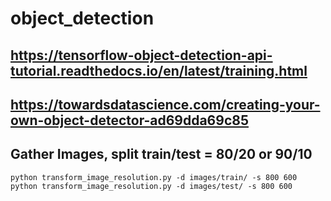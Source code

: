 # object_detection

## https://tensorflow-object-detection-api-tutorial.readthedocs.io/en/latest/training.html

## https://towardsdatascience.com/creating-your-own-object-detector-ad69dda69c85

## Gather Images, split train/test = 80/20 or 90/10
`python transform_image_resolution.py -d images/train/ -s 800 600`
`python transform_image_resolution.py -d images/test/ -s 800 600`